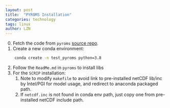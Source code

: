 ```yaml
---
layout: post
title:  "PYROMS Installation"
categories: technology
tags: linux 
author: LZN
---
```


0. Fetch the code from `pyroms` [source repo](https://github.com/ESMG/pyroms).
1. Create a new conda environment:
``` bash
    conda create -n test_pyroms python=3.8
```
2. Follow the `ReadMe.md` in `pyroms` to install libs
3. For the `SCRIP` installation:
    1. Note to modify `makefile` to avoid link to pre-installed netCDF lib/inc by Intel/PGI for model usage, and redirect to anaconda packaged path.
    2. If `netcdf.inc` is not found in conda env path, just copy one from pre-installed netCDF include path.


